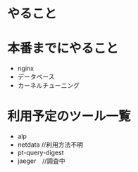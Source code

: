 # やること


# 本番までにやること
- nginx
- データベース
- カーネルチューニング



# 利用予定のツール一覧
- alp
- netdata //利用方法不明
- pt-query-digest
- jaeger　//調査中
